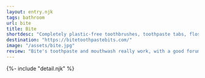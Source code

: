 ```yaml
---
layout: entry.njk
tags: bathroom
url: bite
title: Bite
shortdesc: "Completely plastic-free toothbrushes, toothpaste tabs, floss and mouthwash."
destination: "https://bitetoothpastebits.com/"
image: "/assets/bite.jpg"
review: "Bite's toothpaste and mouthwash really work, with a good forumla including NHAP, and the tabs are given to you in refillable glass jars. We also like their focus on constantly improving their products, recently upgrading their nylon non-compostable toothbrush bristles to fully-compostable castor-bean-based bristles. They offer everything on subscription or one-time only purchase."
---
```

{%- include "detail.njk" %}

